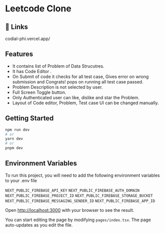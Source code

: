 
# Leetcode Clone

## 🔗 Links

codial-phi.vercel.app/


## Features

- It contains list of Problem of Data Strucutres.
- It has Code Editor .
- On Submit of code it checks for all test case, Gives error on wrong submission and Congrats! pops on running all test case passed.
- Problem Description is not selected by user.
- Full Screen Toggle button.
- Only Authenticated user can like, dislike and star the Problem.
- Layout of Code editor, Problem, Test case UI can be changed manually.

## Getting Started

```bash
npm run dev
# or
yarn dev
# or
pnpm dev
```

## Environment Variables

To run this project, you will need to add the following environment variables to your .env file

`NEXT_PUBLIC_FIREBASE_API_KEY`
`NEXT_PUBLIC_FIREBASE_AUTH_DOMAIN`
`NEXT_PUBLIC_FIREBASE_PROJECT_ID`
`NEXT_PUBLIC_FIREBASE_STORAGE_BUCKET`
`NEXT_PUBLIC_FIREBASE_MESSAGING_SENDER_ID`
`NEXT_PUBLIC_FIREBASE_APP_ID`

Open [http://localhost:3000](http://localhost:3000) with your browser to see the result.

You can start editing the page by modifying `pages/index.tsx`. The page auto-updates as you edit the file.
